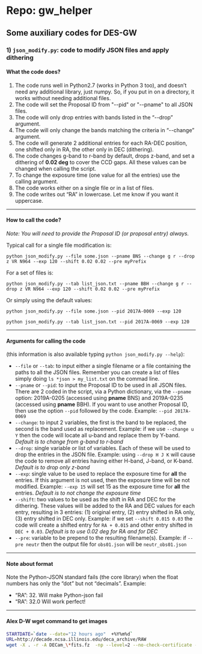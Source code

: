 # Repo: gw_helper
## Some auxiliary codes for DES-GW

### 1) `json_modify.py`: code to modify JSON files and apply dithering

#### What the code does?
1) The code runs well in Python2.7 (works in Python 3 too), and doesn’t need any additional library, just numpy. So, if you put in on a directory, it works without needing additional files.
1) The code will set the Proposal ID from "--pid" or "--pname" to all JSON files.
1) The code will only drop entries with bands listed in the “--drop” argument.
1) The code will only change the bands matching the criteria in “--change” argument.
1) The code will generate 2 additional entries for each RA-DEC position, one shifted only in RA, the other only in DEC (dithering).
1) The code changes g-band to r-band by default, drops z-band, and set a dithering of **0.02 deg** to cover the CCD gaps. All these values can be changed when calling the script.
1) To change the exposure time (one value for all the entries) use the calling argument.
1) The code works either on a single file or in a list of files.
1) The code writes out “RA” in lowercase. Let me know if you want it uppercase.

------------------------------------------------
#### How to call the code?
*Note: You will need to provide the Proposal ID (or proposal entry) always.*

Typical call for a single file modification is:

`python json_modify.py --file some.json --pname BNS --change g r --drop z VR N964 --exp 120 --shift 0.02 0.02 --pre myPrefix`

For a set of files is:

`python json_modify.py --tab list_json.txt --pname BBH --change g r --drop z VR N964 --exp 120 --shift 0.02 0.02 --pre myPrefix`

Or simply using the default values:

`python json_modify.py --file some.json --pid 2017A-0069 --exp 120`

`python json_modify.py --tab list_json.txt --pid 2017A-0069 --exp 120`

------------------------------------------------
#### Arguments for calling the code
(this information is also available typing `python json_modify.py --help`):
  * `--file` or `--tab`: to input either a single filename or a file containing the paths to all the JSON files. Remember you can create a list of files simply doing `ls *json > my_list.txt` on the commad line.
  * `--pname` or `--pid`: to input the Proposal ID to be used in all JSON files. There are 2 coded in the script, via a Python dictionary, via the `--pname` option: 2019A-0205 (accessed using **pname** BNS) and 2019A-0235 (accessed using **pname** BBH). If you want to use another Proposal ID, then use the option `--pid` followed by the code. Example: `--pid 2017A-0069`
  * `--change`: to input 2 variables, the first is the band to be replaced, the second is the band used as replacement. Example: if we use `--change u Y` then the code will locate all u-band and replace them by Y-band. *Default is to change from g-band to r-band*
  * `--drop`: single variable or list of variables. Each of these will be used to drop the entries in the JSON file. Example: using `--drop H J K` will cause the code to remove all entries having either H-band, J-band, or K-band. *Default is to drop only z-band*
  * `--exp`: single value to be used to replace the exposure time for **all** the entries. If this argument is not used, then the exposure time will be not modified. Example: `--exp 15` will set 15 as the exposure time for **all** the entries. *Default is to not change the exposure time*
  * `--shift`: two values to be used as the shift in RA and DEC for the dithering. These values will be added to the RA and DEC values for each entry, resulting in 3 entries: (1) original entry, (2) entry shifted in RA only, (3) entry shifted in DEC only. Example: if we set `--shift 0.015 0.03` the code will create a shifted entry for `RA + 0.015` and other entry shifted in `DEC + 0.03`. *Default is to use 0.02 deg for RA and for DEC*
  * `--pre`: variable to be prepend to the resulting filename(s). Example: if `--pre neutr` then the output file for `obs01.json` will be `neutr_obs01.json`

------------------------------------------------
#### Note about format
Note the Python-JSON standard fails (the core library) when the float numbers has only the “dot” but not “decimals”.
Example:
* “RA”: 32.    Will make Python-json fail
* “RA”: 32.0    Will work perfect!
------------------------------------------------


#### Alex D-W wget command to get images
```bash
STARTDATE=`date --date="12 hours ago"  +%Y%m%d`
URL=http://decade.ncsa.illinois.edu/deca_archive/RAW
wget -X . -r -A DECam_\*fits.fz  -np --level=2 --no-check-certificate -N -nH --cut-dirs=2 --progress=dot -e dotbytes=4M $URL/${STARTDATE}/
```

